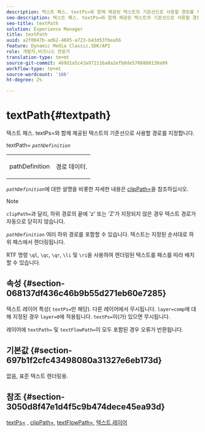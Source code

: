 ```yaml
---
description: 텍스트 패스. textPs=와 함께 제공된 텍스트의 기준선으로 사용할 경로를 지정합니다.
seo-description: 텍스트 패스. textPs=와 함께 제공된 텍스트의 기준선으로 사용할 경로를 지정합니다.
seo-title: textPath
solution: Experience Manager
title: textPath
uuid: a2f0047b-ad62-4605-a723-b43d53fbea56
feature: Dynamic Media Classic,SDK/API
role: 개발자,비즈니스 전문가
translation-type: tm+mt
source-git-commit: 469d1a5c43a972116a8a2efb0de5708800130a99
workflow-type: tm+mt
source-wordcount: '166'
ht-degree: 2%

---
```



# textPath{#textpath}

텍스트 패스. textPs=와 함께 제공된 텍스트의 기준선으로 사용할 경로를 지정합니다.

textPath= *`pathDefinition`*

<table id="simpletable_74F549E8625B483A9B334B24A7EB6D22"> 
 <tr class="strow"> 
  <td class="stentry"> <p><span class="varname"> pathDefinition</span> </p> </td> 
  <td class="stentry"> <p>경로 데이터. </p></td> 
 </tr> 
</table>

*`pathDefinition`*&#x200B;에 대한 설명을 비롯한 자세한 내용은 [clipPath=](../../../../../is-api/http-ref/image-serving-api-ref/c-http-protocol-reference/c-command-reference/r-clippath.md#reference-8139b1b52dc54749b51b109521ddf83d)을 참조하십시오.

>[!NOTE]
>
>`clipPath=`과 달리, 하위 경로의 끝에 &#39;z&#39; 또는 &#39;Z&#39;가 지정되지 않은 경우 텍스트 경로가 자동으로 닫히지 않습니다.

*`pathDefinition`* 여러 하위 경로를 포함할 수 있습니다. 텍스트는 지정된 순서대로 하위 패스에서 렌더링됩니다.

RTF 명령 `\ql`, `\qc`, `\qr`, `\li` 및 `\ri`을 사용하여 렌더링된 텍스트를 패스를 따라 배치할 수 있습니다.

## 속성 {#section-068137df436c46b9b55d271eb60e7285}

텍스트 레이어 특성( `textPs=`만 해당). 다른 레이어에서 무시됩니다. `layer=comp`에 대해 지정된 경우 `layer=0`에 적용됩니다. `textPs=`이(가) 있으면 무시됩니다.

레이어에 `textPath=` 및 `textFlowPath=`이 모두 포함된 경우 오류가 반환됩니다.

## 기본값 {#section-697b1f2cfc43498080a31327e6eb173d}

없음, 표준 텍스트 렌더링용.

## 참조 {#section-3050d8f47e1d4f5c9b474dece45ea93d}

[textPs=](../../../../../is-api/http-ref/image-serving-api-ref/c-http-protocol-reference/c-command-reference/r-textps.md#reference-4209a2a6169f44278da2647cfb0cd767) ,  [clipPath=](../../../../../is-api/http-ref/image-serving-api-ref/c-http-protocol-reference/c-command-reference/r-clippath.md#reference-8139b1b52dc54749b51b109521ddf83d),  [textFlowPath=](../../../../../is-api/http-ref/image-serving-api-ref/c-http-protocol-reference/c-command-reference/r-textflowpath.md#reference-0b8d9493d71342f0b6a64a6d221584ef),  [텍스트 레이어](../../../../../is-api/http-ref/image-serving-api-ref/c-http-protocol-reference/c-text-formatting/r-text-layers.md#reference-47e78cfb18134db5ab09e17af14a6a8f)
